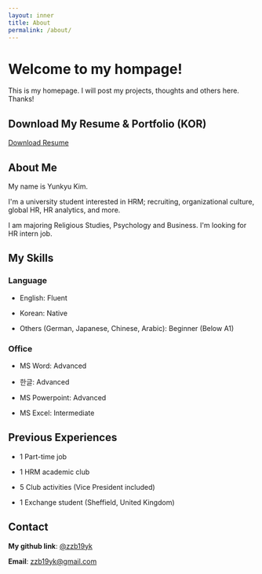```yaml
---
layout: inner
title: About
permalink: /about/
---
```

# Welcome to my hompage!
This is my homepage. 
I will post my projects, thoughts and others here. 
Thanks!

## Download My Resume & Portfolio (KOR)
[Download Resume](https://drive.google.com/file/d/1bEHjFwg7ECEFNB2RyQXhuAtOhvnMB4kc/view?usp=sharing)


## About Me
My name is Yunkyu Kim. 

I'm a university student interested in HRM; recruiting, organizational culture, global HR, HR analytics, and more.

I am majoring Religious Studies, Psychology and Business. I'm looking for HR intern job.


## My Skills
### Language
- English: Fluent
 
- Korean: Native

- Others (German, Japanese, Chinese, Arabic): Beginner (Below A1)

### Office
- MS Word: Advanced

- 한글: Advanced

- MS Powerpoint: Advanced

- MS Excel: Intermediate


## Previous Experiences
- 1 Part-time job

- 1 HRM academic club

- 5 Club activities (Vice President included)

- 1 Exchange student (Sheffield, United Kingdom)


## Contact
**My github link**: [@zzb19yk](https://github.com/zzb19yk) 

**Email**: zzb19yk@gmail.com

